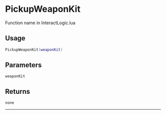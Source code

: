 # PickupWeaponKit
Function name in InteractLogic.lua
## Usage
```lua
PickupWeaponKit(weaponKit)
```
## Parameters
`weaponKit`
## Returns
`none`

---